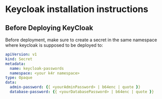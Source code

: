 # Keycloak installation instructions

## Before Deploying KeyCloak

Before deployment, make sure to create a secret in the same namespace where keycloak is supposed to be deployed to:

``` yaml
apiVersion: v1
kind: Secret
metadata:
  name: keycloak-passwords
  namespace: <your k4r namespace>
type: Opaque
data:
  admin-password: {{ <yourAdminPassword> | b64enc | quote }}
  database-password: {{ <yourDatabasePassword> | b64enc | quote }}
```  
